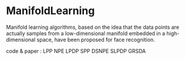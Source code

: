 # ManifoldLearning
Manifold learning algorithms, based on the idea that the data points are actually samples from a low-dimensional manifold embedded in a high-dimensional space, have been proposed for face recognition.

code & paper :
LPP
NPE
LPDP
SPP
DSNPE
SLPDP
GRSDA
